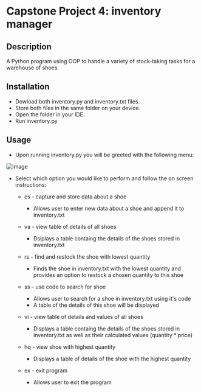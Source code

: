 # Capstone Project 4: inventory manager

## Description
A Python program using OOP to handle a variety of stock-taking tasks for a warehouse of shoes.

## Installation
- Dowload both inventory.py and inventory.txt files.
- Store both files in the same folder on your device.
- Open the folder in your IDE.
- Run inventory.py

## Usage
- Upon running inventory.py you will be greeted with the following menu:

![image](https://user-images.githubusercontent.com/91968539/219885409-9e7cf2f6-e7c1-490b-9835-5593c00a9f76.png)

- Select which option you would like to perform and follow the on screen instructions:

  - cs - capture and store data about a shoe
    - Allows user to enter new data about a shoe and append it to inventory.txt
    
  - va - view table of details of all shoes
    - Dsiplays a table containg the details of the shoes stored in inventory.txt
    
  - rs - find and restock the shoe with lowest quantity
    - Finds the shoe in inventory.txt with the lowest quantity and provides an option to restock a chosen quantity to this shoe 
  
  - ss - use code to search for shoe
    - Allows user to search for a shoe in inventory.txt using it's code
    - A table of the details of this shoe will be displayed
  
  - vi - view table of details and values of all shoes
    - Displays a table containg the details of the shoes stored in inventory.txt as well as their calculated values (quantity * price)
  
  - hq - view shoe with highest quantity
    - Displays a table of details of the shoe with the highest quantity
  
  - ex - exit program
    - Allows user to exit the program

